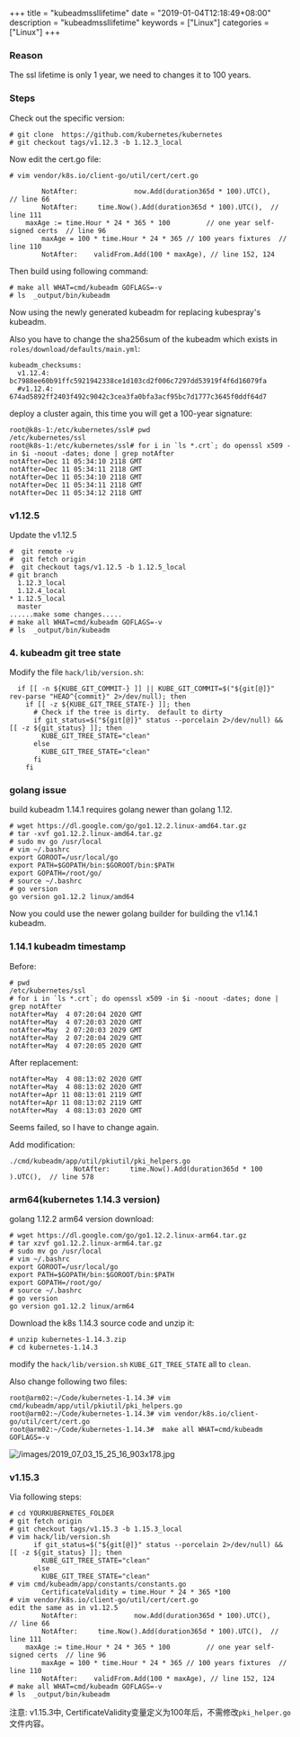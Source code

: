 +++
title = "kubeadmssllifetime"
date = "2019-01-04T12:18:49+08:00"
description = "kubeadmssllifetime"
keywords = ["Linux"]
categories = ["Linux"]
+++
### Reason
The ssl lifetime is only 1 year, we need to changes it to 100 years.    

### Steps
Check out the specific version:    

```
# git clone  https://github.com/kubernetes/kubernetes
# git checkout tags/v1.12.3 -b 1.12.3_local
```
Now edit the cert.go file:    

```
# vim vendor/k8s.io/client-go/util/cert/cert.go

		NotAfter:              now.Add(duration365d * 100).UTC(),    // line 66
		NotAfter:     time.Now().Add(duration365d * 100).UTC(),  // line 111
	maxAge := time.Hour * 24 * 365 * 100         // one year self-signed certs  // line 96
		maxAge = 100 * time.Hour * 24 * 365 // 100 years fixtures  // line 110
		NotAfter:    validFrom.Add(100 * maxAge), // line 152, 124
```
Then build using following command:    

```
# make all WHAT=cmd/kubeadm GOFLAGS=-v
# ls  _output/bin/kubeadm
```
Now using the newly generated kubeadm for replacing kubespray's kubeadm.    

Also you have to change the sha256sum of the kubeadm which exists in
`roles/download/defaults/main.yml`:    


```
kubeadm_checksums:
  v1.12.4: bc7988ee60b91ffc5921942338ce1d103cd2f006c7297dd53919f4f6d16079fa
  #v1.12.4: 674ad5892ff2403f492c9042c3cea3fa0bfa3acf95bc7d1777c3645f0ddf64d7
```
deploy a cluster again, this time you will get a 100-year signature:    

```
root@k8s-1:/etc/kubernetes/ssl# pwd
/etc/kubernetes/ssl
root@k8s-1:/etc/kubernetes/ssl# for i in `ls *.crt`; do openssl x509 -in $i -noout -dates; done | grep notAfter
notAfter=Dec 11 05:34:10 2118 GMT
notAfter=Dec 11 05:34:11 2118 GMT
notAfter=Dec 11 05:34:10 2118 GMT
notAfter=Dec 11 05:34:11 2118 GMT
notAfter=Dec 11 05:34:12 2118 GMT
```

### v1.12.5
Update the v1.12.5   

```
#  git remote -v
#  git fetch origin
#  git checkout tags/v1.12.5 -b 1.12.5_local
# git branch
  1.12.3_local
  1.12.4_local
* 1.12.5_local
  master
......make some changes.....
# make all WHAT=cmd/kubeadm GOFLAGS=-v
# ls  _output/bin/kubeadm

```

### 4. kubeadm git tree state
Modify the file `hack/lib/version.sh`:    

```
  if [[ -n ${KUBE_GIT_COMMIT-} ]] || KUBE_GIT_COMMIT=$("${git[@]}" rev-parse "HEAD^{commit}" 2>/dev/null); then
    if [[ -z ${KUBE_GIT_TREE_STATE-} ]]; then
      # Check if the tree is dirty.  default to dirty
      if git_status=$("${git[@]}" status --porcelain 2>/dev/null) && [[ -z ${git_status} ]]; then
        KUBE_GIT_TREE_STATE="clean"
      else
        KUBE_GIT_TREE_STATE="clean"
      fi
    fi
```

### golang issue
build kubeadm 1.14.1 requires golang newer than golang 1.12.    

```
# wget https://dl.google.com/go/go1.12.2.linux-amd64.tar.gz
# tar -xvf go1.12.2.linux-amd64.tar.gz
# sudo mv go /usr/local
# vim ~/.bashrc
export GOROOT=/usr/local/go
export PATH=$GOPATH/bin:$GOROOT/bin:$PATH
export GOPATH=/root/go/
# source ~/.bashrc
# go version
go version go1.12.2 linux/amd64
```

Now you could use the newer golang builder for building the v1.14.1 kubeadm.  


### 1.14.1 kubeadm timestamp
Before:    

```
# pwd
/etc/kubernetes/ssl
# for i in `ls *.crt`; do openssl x509 -in $i -noout -dates; done | grep notAfter
notAfter=May  4 07:20:04 2020 GMT
notAfter=May  4 07:20:03 2020 GMT
notAfter=May  2 07:20:03 2029 GMT
notAfter=May  2 07:20:04 2029 GMT
notAfter=May  4 07:20:05 2020 GMT
```
After replacement:    

```
notAfter=May  4 08:13:02 2020 GMT
notAfter=May  4 08:13:02 2020 GMT
notAfter=Apr 11 08:13:01 2119 GMT
notAfter=Apr 11 08:13:02 2119 GMT
notAfter=May  4 08:13:03 2020 GMT
```

Seems failed, so I have to change again.   

Add modification:    

```
./cmd/kubeadm/app/util/pkiutil/pki_helpers.go
                NotAfter:     time.Now().Add(duration365d * 100 ).UTC(),  // line 578

```

### arm64(kubernetes 1.14.3 version)
golang 1.12.2 arm64 version download:     

```
# wget https://dl.google.com/go/go1.12.2.linux-arm64.tar.gz
# tar xzvf go1.12.2.linux-arm64.tar.gz
# sudo mv go /usr/local
# vim ~/.bashrc
export GOROOT=/usr/local/go
export PATH=$GOPATH/bin:$GOROOT/bin:$PATH
export GOPATH=/root/go/
# source ~/.bashrc
# go version
go version go1.12.2 linux/arm64
```
Download the k8s 1.14.3 source code and unzip it:     

```
# unzip kubernetes-1.14.3.zip
# cd kubernetes-1.14.3
```
modify the `hack/lib/version.sh` `KUBE_GIT_TREE_STATE` all to `clean`.     

Also change following two files:    

```
root@arm02:~/Code/kubernetes-1.14.3# vim cmd/kubeadm/app/util/pkiutil/pki_helpers.go
root@arm02:~/Code/kubernetes-1.14.3# vim vendor/k8s.io/client-go/util/cert/cert.go
root@arm02:~/Code/kubernetes-1.14.3#  make all WHAT=cmd/kubeadm GOFLAGS=-v
```

![/images/2019_07_03_15_25_16_903x178.jpg](/images/2019_07_03_15_25_16_903x178.jpg)

### v1.15.3
Via following steps:    

```
# cd YOURKUBERNETES_FOLDER
# git fetch origin
# git checkout tags/v1.15.3 -b 1.15.3_local
# vim hack/lib/version.sh
      if git_status=$("${git[@]}" status --porcelain 2>/dev/null) && [[ -z ${git_status} ]]; then
        KUBE_GIT_TREE_STATE="clean"
      else
        KUBE_GIT_TREE_STATE="clean"
# vim cmd/kubeadm/app/constants/constants.go
        CertificateValidity = time.Hour * 24 * 365 *100
# vim vendor/k8s.io/client-go/util/cert/cert.go
edit the same as in v1.12.5
		NotAfter:              now.Add(duration365d * 100).UTC(),    // line 66
		NotAfter:     time.Now().Add(duration365d * 100).UTC(),  // line 111
	maxAge := time.Hour * 24 * 365 * 100         // one year self-signed certs  // line 96
		maxAge = 100 * time.Hour * 24 * 365 // 100 years fixtures  // line 110
		NotAfter:    validFrom.Add(100 * maxAge), // line 152, 124
# make all WHAT=cmd/kubeadm GOFLAGS=-v
# ls  _output/bin/kubeadm
```

注意: v1.15.3中, CertificateValidity变量定义为100年后，不需修改`pki_helper.go`文件内容。    
